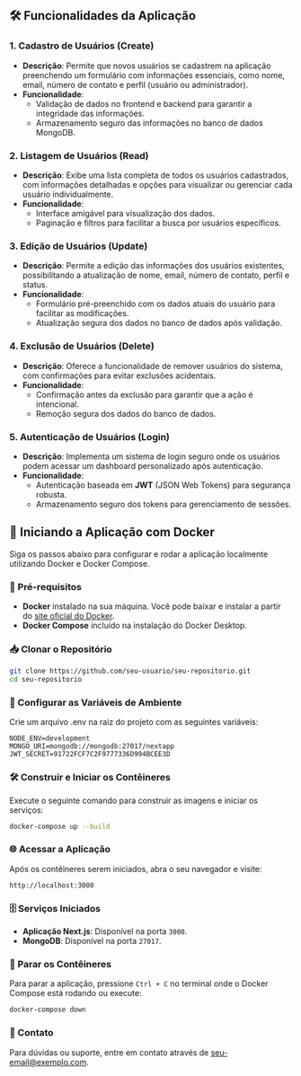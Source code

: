 ## 🛠️ Funcionalidades da Aplicação
### 1. **Cadastro de Usuários (Create)**
- **Descrição**: Permite que novos usuários se cadastrem na aplicação preenchendo um formulário com informações essenciais, como nome, email, número de contato e perfil (usuário ou administrador).
- **Funcionalidade**:
  - Validação de dados no frontend e backend para garantir a integridade das informações.
  - Armazenamento seguro das informações no banco de dados MongoDB.
### 2. **Listagem de Usuários (Read)**
- **Descrição**: Exibe uma lista completa de todos os usuários cadastrados, com informações detalhadas e opções para visualizar ou gerenciar cada usuário individualmente.
- **Funcionalidade**:
  - Interface amigável para visualização dos dados.
  - Paginação e filtros para facilitar a busca por usuários específicos.
### 3. **Edição de Usuários (Update)**
- **Descrição**: Permite a edição das informações dos usuários existentes, possibilitando a atualização de nome, email, número de contato, perfil e status.
- **Funcionalidade**:
  - Formulário pré-preenchido com os dados atuais do usuário para facilitar as modificações.
  - Atualização segura dos dados no banco de dados após validação.
### 4. **Exclusão de Usuários (Delete)**
- **Descrição**: Oferece a funcionalidade de remover usuários do sistema, com confirmações para evitar exclusões acidentais.
- **Funcionalidade**:
  - Confirmação antes da exclusão para garantir que a ação é intencional.
  - Remoção segura dos dados do banco de dados.
### 5. **Autenticação de Usuários (Login)**
- **Descrição**: Implementa um sistema de login seguro onde os usuários podem acessar um dashboard personalizado após autenticação.
- **Funcionalidade**:
  - Autenticação baseada em **JWT** (JSON Web Tokens) para segurança robusta.
  - Armazenamento seguro dos tokens para gerenciamento de sessões.

## 🚀 Iniciando a Aplicação com Docker
Siga os passos abaixo para configurar e rodar a aplicação localmente utilizando Docker e Docker Compose.
### 🔧 Pré-requisitos
- **Docker** instalado na sua máquina. Você pode baixar e instalar a partir do [site oficial do Docker](https://www.docker.com/products/docker-desktop).
- **Docker Compose** incluído na instalação do Docker Desktop.
### 📥 Clonar o Repositório
```bash
git clone https://github.com/seu-usuario/seu-repositorio.git
cd seu-repositorio
```
### 📝 Configurar as Variáveis de Ambiente
Crie um arquivo 
.env
 na raiz do projeto com as seguintes variáveis:
```env
NODE_ENV=development
MONGO_URI=mongodb://mongodb:27017/nextapp
JWT_SECRET=91722FCF7C2F9777336D994BCEE3D
```
### 🛠️ Construir e Iniciar os Contêineres
Execute o seguinte comando para construir as imagens e iniciar os serviços:
```bash
docker-compose up --build
```
### 🌐 Acessar a Aplicação
Após os contêineres serem iniciados, abra o seu navegador e visite:
```
http://localhost:3000
```
### 🗄️ Serviços Iniciados
- **Aplicação Next.js**: Disponível na porta `3000`.
- **MongoDB**: Disponível na porta `27017`.
### 🛑 Parar os Contêineres
Para parar a aplicação, pressione `Ctrl + C` no terminal onde o Docker Compose está rodando ou execute:
```bash
docker-compose down
```
### 📧 Contato

Para dúvidas ou suporte, entre em contato através de [seu-email@exemplo.com](mailto:ramonbraintrindade@gmail.com).


